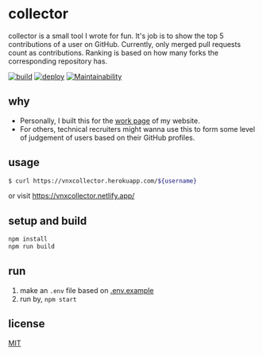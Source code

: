 # collector

collector is a small tool I wrote for fun. It's job is to show the top 5 contributions of a user on GitHub. Currently, only merged pull requests count as contributions. Ranking is based on how many forks the corresponding repository has.

[![build](https://github.com/viveknathani/collector/actions/workflows/build.yaml/badge.svg)](https://github.com/viveknathani/collector/actions/workflows/build.yaml) [![deploy](https://github.com/viveknathani/collector/actions/workflows/deploy.yaml/badge.svg)](https://github.com/viveknathani/collector/actions/workflows/deploy.yaml) [![Maintainability](https://api.codeclimate.com/v1/badges/455b6da321febf56a0dc/maintainability)](https://codeclimate.com/github/viveknathani/collector/maintainability)

## why

- Personally, I built this for the [work page](https://vivekn.dev/work/) of my website.
- For others, technical recruiters might wanna use this to form some level of judgement of users based on their GitHub profiles.

## usage

```bash
$ curl https://vnxcollector.herokuapp.com/${username}
```

or visit https://vnxcollector.netlify.app/ 

## setup and build

```bash
npm install
npm run build
```

## run

1. make an `.env` file based on [.env.example](./env.example)
2. run by, `npm start`

## license

[MIT](./LICENSE)
